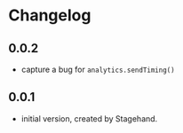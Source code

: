 # Changelog

## 0.0.2

- capture a bug for `analytics.sendTiming()`
 
## 0.0.1

- initial version, created by Stagehand.

